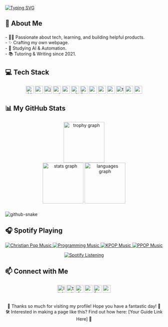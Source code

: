 <a href="https://git.io/typing-svg"><img src="https://readme-typing-svg.demolab.com?font=Fira+Code&size=30&duration=3000&pause=2000&color=4493F8&width=435&lines=Hello+World%2C+I'm+Duyen%F0%9F%91%8B%F0%9F%8F%BC" alt="Typing SVG" /></a>

###

<h2 align="left">💫 About Me</h2>

###

<p align="left">
  - 👧🏻 Passionate about tech, learning, and building helpful products.<br>
  - ✨ Crafting my own webpage.<br>
  - 🌸 Studying AI & Automation.<br>
  - 📚 Tutoring & Writing since 2021.
</p>

###

<h2 align="left">💻 Tech Stack</h2>

###

<div align="center">
  <img src="https://img.shields.io/badge/HTML5-E34F26?logo=html5&logoColor=white&style=for-the-badge" height="25" alt="html5 logo" />
  <img src="https://img.shields.io/badge/CSS3-1572B6?logo=css3&logoColor=white&style=for-the-badge" height="25" alt="css3 logo" />
  <img src="https://img.shields.io/badge/JavaScript-F7DF1E?logo=javascript&logoColor=black&style=for-the-badge" height="25" alt="javascript logo" />
  <img src="https://img.shields.io/badge/Python-3776AB?logo=python&logoColor=white&style=for-the-badge" height="25" alt="python logo" />
  <img src="https://img.shields.io/badge/PowerShell-5391FE?logo=powershell&logoColor=black&style=for-the-badge" height="25" alt="powershell logo" />
  <img src="https://img.shields.io/badge/Git-F05032?logo=git&logoColor=white&style=for-the-badge" height="25" alt="git logo" />
  <img src="https://img.shields.io/badge/Hugo-FF4088?logo=hugo&logoColor=black&style=for-the-badge" height="25" alt="hugo logo" />
  <img src="https://img.shields.io/badge/Markdown-000000?logo=markdown&logoColor=white&style=for-the-badge" height="25" alt="markdown logo" />
  <img src="https://img.shields.io/badge/React-61DAFB?logo=react&logoColor=black&style=for-the-badge" height="25" alt="react logo" />
  <img src="https://img.shields.io/badge/Sass-CC6699?logo=sass&logoColor=black&style=for-the-badge" height="25" alt="sass logo" />
  <img src="https://img.shields.io/badge/TypeScript-3178C6?logo=typescript&logoColor=white&style=for-the-badge" height="25" alt="typescript logo" />
  <img src="https://img.shields.io/badge/Visual Studio Code-007ACC?logo=visualstudiocode&logoColor=white&style=for-the-badge" height="25" alt="vscode logo" />
  <img src="https://img.shields.io/badge/WordPress-21759B?logo=wordpress&logoColor=white&style=for-the-badge" height="25" alt="wordpress logo" />
</div>

###

<h2 align="left">📊 My GitHub Stats</h2>

###

<div align="center">
  <img src="https://github-profile-trophy.vercel.app?username=cmduyen&theme=darkhub&no-bg=false&no-frame=true" height="130" alt="trophy graph" />
</div>

<div align="center">
  <img src="https://github-readme-stats.vercel.app/api?username=cmduyen&hide_title=true&hide_rank=true&show_icons=true&include_all_commits=true&count_private=true&disable_animations=true&theme=dark&locale=en&hide_border=true" height="130" alt="stats graph" />
  <img src="https://github-readme-stats.vercel.app/api/top-langs?username=cmduyen&locale=en&hide_title=false&layout=compact&card_width=320&langs_count=5&theme=dark&hide_border=true" height="130" alt="languages graph" />
</div>

###

<picture>
  <source media="(prefers-color-scheme: dark)" srcset="https://github.com/cmduyen/justduyen/blob/output/github-snake-dark.svg" />
  <source media="(prefers-color-scheme: light)" srcset="https://github.com/cmduyen/justduyen/blob/output/ocean.gif" />
  <img alt="github-snake" src="https://github.com/cmduyen/justduyen/blob/output/github-snake.svg" />
</picture>

## 🎧 Spotify Playing
<p align="center">
  <a href="https://open.spotify.com/playlist/0eufhXK7WPSiiwPcaz3Jq7?si=839465c918394657" target="_blank">
    <img src="https://img.shields.io/badge/Christian%20Pop%20Music-%231DB954.svg?&style=for-the-badge&logo=spotify&logoColor=white" alt="Christian Pop Music">
  </a>
  <a href="https://open.spotify.com/playlist/1FWq5Cu05LmtSHgFEXRnZO?si=FozGJF9nRXq2wTv_JpN2wQ" target="_blank">
    <img src="https://img.shields.io/badge/Programming%20Music-%231DB954.svg?&style=for-the-badge&logo=spotify&logoColor=white" alt="Programming Music">
  </a>
  <a href="https://open.spotify.com/playlist/2DFExFNWYOwQMZy6wUeCxX?si=s1Ndgj8hTg-r8zLlvRgv1Q" target="_blank">
    <img src="https://img.shields.io/badge/KPOP%20Music-%231DB954.svg?&style=for-the-badge&logo=spotify&logoColor=white" alt="KPOP Music">
  </a>
  <a href="https://open.spotify.com/playlist/58bZKfJFpUl2CwWET1QJ3X?si=259YV8_VRS-IKHsFZMmPTQ" target="_blank">
    <img src="https://img.shields.io/badge/PPOP%20Music-%231DB954.svg?&style=for-the-badge&logo=spotify&logoColor=white" alt="PPOP Music">
  </a>
</p>

<p align="center">
  <a href="https://open.spotify.com/user/vmt7lpqdatuelp2chw7ur2p2l" target="_blank">
    <img src="https://readme-spotify.warengonzaga.com/api/spotify" alt="Spotify Listening">
  </a>
</p>

###

<h2 align="left">📫 Connect with Me</h2>

###

<div align="center">
  <img src="https://img.shields.io/static/v1?message=LinkedIn&logo=linkedin&label=&color=0077B5&logoColor=white&labelColor=&style=for-the-badge" height="25" alt="linkedin logo" />
  <img src="https://img.shields.io/static/v1?message=Twitch&logo=twitch&label=&color=9146FF&logoColor=white&labelColor=&style=for-the-badge" height="25" alt="twitter logo" />
  <img src="https://img.shields.io/static/v1?message=Discord&logo=discord&label=&color=7289DA&logoColor=white&labelColor=&style=for-the-badge" height="25" alt="discord logo" />
  <img src="https://img.shields.io/static/v1?message=Youtube&logo=youtube&label=&color=FF0000&logoColor=white&labelColor=&style=for-the-badge" height="25" alt="youtube logo" />
  <img src="https://img.shields.io/static/v1?message=Facebook&logo=facebook&label=&color=1877F2&logoColor=white&labelColor=&style=for-the-badge" height="25" alt="facebook logo" />
  <img src="https://img.shields.io/static/v1?message=Gmail&logo=gmail&label=&color=D14836&logoColor=white&labelColor=&style=for-the-badge" height="25" alt="gmail logo" />
</div>
<br>
<p align="center">
  🌟 Thanks so much for visiting my profile! Hope you have a fantastic day! 👋<br>
  🛠️ Interested in making a page like this? Find out how here: [Your Guide Link Here] 🚀
</p>

###
